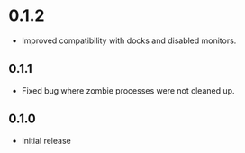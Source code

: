 # 0.1.2
* Improved compatibility with docks and disabled monitors.

## 0.1.1
* Fixed bug where zombie processes were not cleaned up.

## 0.1.0
* Initial release
